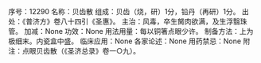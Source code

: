 序号：12290
名称：贝齿散
组成：贝齿（烧，研）1分，铅丹（再研）1分。
出处：《普济方》卷八十四引《圣惠》。
主治：风毒，卒生胬肉欲满，及生浮翳珠管。
加减：None
功效：None
用法用量：每以铜箸点眼少许。
制备方法：上为极细末。内瓷盒中盛。
临床应用：None
各家论述：None
用药禁忌：None
附注：点眼贝齿散（《圣济总录》卷一○九）。
